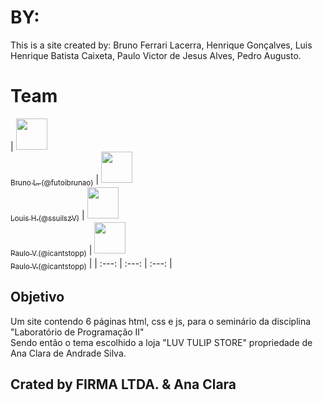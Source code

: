 # BY:
This is a site created by: Bruno Ferrari Lacerra, Henrique Gonçalves, Luis Henrique Batista Caixeta, Paulo Victor de Jesus Alves, Pedro Augusto.

# Team

| [<img src="https://avatars.githubusercontent.com/u/69050146?v=4" width=50><br><sub>Bruno L. (@futoibrunao)</sub>](https://github.com/futoibrunao) |  [<img src="https://avatars.githubusercontent.com/u/94133351?v=4" width=50><br><sub>Louis H.(@ssuilszV)</sub>](https://github.com/ssuilszV) |  [<img src="https://avatars.githubusercontent.com/u/68956174?v=4" width=50><br><sub>Paulo V.(@icantstopp)</sub>](https://github.com/icantstopp) | 
[<img src="https://avatars.githubusercontent.com/u/68956174?v=4" width=50><br><sub>Paulo V.(@icantstopp)</sub>](https://github.com/icantstopp) | 
| :---: | :---: | :---: |

## Objetivo

Um site contendo 6 páginas html, css e js, para o seminário da disciplina "Laboratório de Programação II" <br />
Sendo então o tema escolhido a loja "LUV TULIP STORE" propriedade de Ana Clara de Andrade Silva. <br />

## Crated by FIRMA LTDA. & Ana Clara
